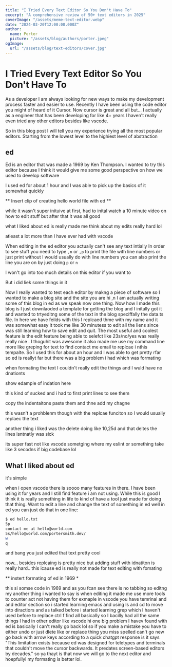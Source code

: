 ```yaml
---
title: "I Tried Every Text Editor So You Don't Have To"
excerpt: "A comprehensive review of 50+ text editors in 2025"
coverImage: "/assets/meme-text-editor.webp"
date: "2024-03-20T12:00:00.000Z"
author:
  name: Porter
  picture: "/assets/blog/authors/porter.jpeg"
ogImage:
  url: "/assets/blog/text-editors/cover.jpg"
---
```


# I Tried Every Text Editor So You Don't Have To

As a developer I am always looking for new ways to make my development process faster and easier to use. Recently I have been using the code editor you might of heard of it Cursor. Now cursor is great and all but... I actually as a engineer that has been developing for like 4+ years I haven't really even tried any other editors besides like vscode.

So in this blog post I will tell you my experience trying all the most popular editors. Starting from the lowest level to the highiest level of abstraction


## ed

Ed is an editor that was made a 1969 by Ken Thompson. I wanted to try this editor because I think it would give me some good perspective on how we used to develop software

I used ed for about 1 hour and I was able to pick up the basics of it somewhat quickly 

** Insert clip of creating hello world file with ed **


while it wasn't super inituive at first, had to inital watch a 10 minute video on how to edit stuff but after that it was all good

what I liked about ed is really made me think about my edits really hard lol 

atleast a lot more than I have ever had with vscode

When editing in the ed editor you actually can't see any text intially
In order to see stuff you need to type `,n` or `,p` to print the file with line numbers or just print without
I would usually do with line numbers
you can also print the line you are on by just doing `p` or `n`

I won't go into too much details on this editor if you want to 

But i did liek some things in it

Now I really wanted to test each editor by makng a piece of software so I wanted to make a blog site and the site you are
hi
,n
I am actually writing some of this blog in ed as we speak now one thing. Now how I made this blog is I just downlaoded a template for getting the blog and I initally got it and wanted to trtyeditng some of the text in the blog speciffally the data.ts file. In here we have feilds with this I replcaed thme with my name and it was somewhat easy it took me like 30 minutess to edit all the liens since was still learning how to save edit and quit. The most useful and coolest feature is the edit feature being able to selefct like 23s/no/yes was really really nice . I thoguhit was awesome it also made me use my command line more like greping for text to find contact me email to replcae i nthis tempalte. So I used this for about an hour and I was able to get pretty rfar so ed is reallyt far but there was a big problem i had which was formating 

when formating the text I couldn't really edit the things and I wuld have no dnationts

show edample of indation here

this kind of sucked and i had to first print lines to see them 


copy the indentaitons paste them and thne add my chagne

this wasn't a prohblenm though with the replcae funciton so I would usually replaec the text

another thing i liked was the delete doing like 10,25d and that deltes the lines isntnatly was sick

its super fast
not like vscode sometging where my eslint or something take like 3 secodns if big codebase lol 



## What I liked about ed
it's simple

when i open vscode there is soooo many features in there. I have been using it for years and I still find feature i am not using. While this is good I think it is really something in life to kind of have a tool just made for doing that thing. Want to edit a line and change the text of something in ed well in ed you can just do that in one line:

```zsh
$ ed hello.txt
5p
contact me at hello@world.com
5s/hello@world.com/portersmith.dev/
w
q
```


and bang you just edited that text pretty cool

now... besides replcaing is pretty nice but adding stuff with idnatiton is really hard.. 
this icause ed is really not made for text editing with fomating 


** instert formating of ed in 1969 * 

this si somse code in 1969 and as you fcan see there is no tabbing so editng my 
another thing i wanted to say is when editing it made me use more tools to counter act not having them for exmaple in vscode you have temrinal and and editor section so i started learning emacs and using ls and cd to move into diractiors and as talked before i started learning grep which I haven't used before to replace ctrl f find all basically so I bacilly had all the same things I had in other editor like vscode
hi
one big problem I havev found with ed is basically I can't really go back lol so if you make a mistake you have to either undo or just dlete like or replace thing you miss spelled can't go new go back with arrow keys according to a quick chatgpt response is it says "This limitation exists because ed was designed for teletypes and terminals that couldn't move the cursor backwards. It predates screen-based editors by decades." so ya thayt is that now we will go to the next editor and hoepfuilyl my formating is better lol. 
